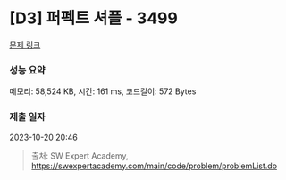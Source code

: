 # [D3] 퍼펙트 셔플 - 3499 

[문제 링크](https://swexpertacademy.com/main/code/problem/problemDetail.do?contestProbId=AWGsRbk6AQIDFAVW) 

### 성능 요약

메모리: 58,524 KB, 시간: 161 ms, 코드길이: 572 Bytes

### 제출 일자

2023-10-20 20:46



> 출처: SW Expert Academy, https://swexpertacademy.com/main/code/problem/problemList.do